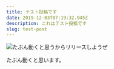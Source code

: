 ```yaml
---
title: テスト投稿です
date: 2019-12-03T07:19:32.945Z
description: これはテスト投稿です
slug: test-post
---
```

![たぶん動くと思うからリリースしようぜ](/img/done-is-better-than-perfect-ai.webp "たぶん動くと思うからリリースしようぜ")

たぶん動くと思います。
